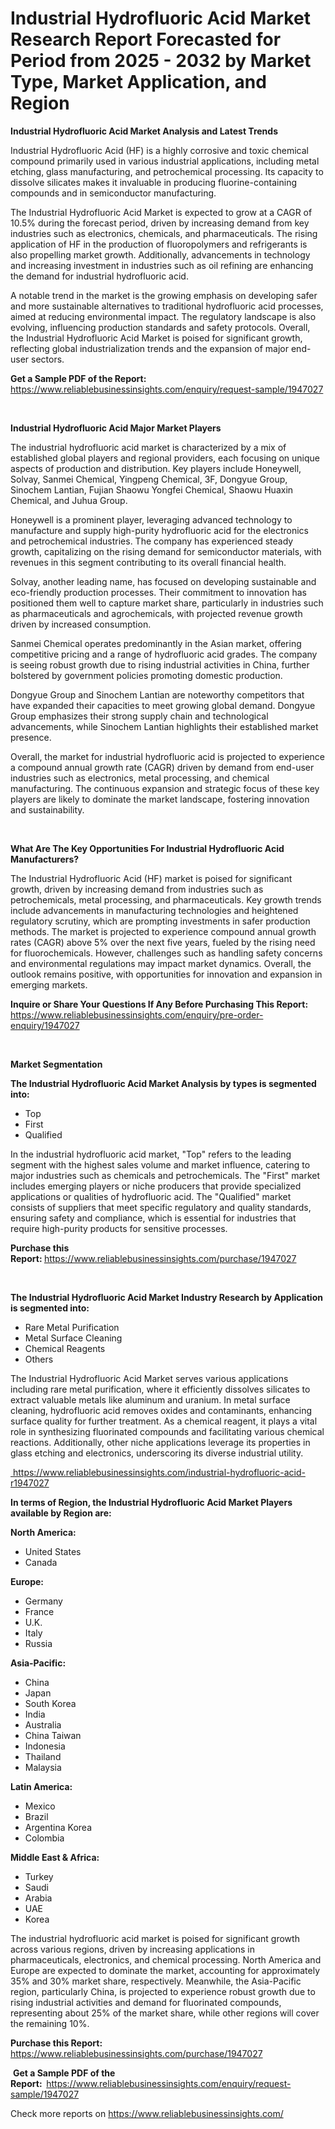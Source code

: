 <p><h1>Industrial Hydrofluoric Acid Market Research Report Forecasted for Period from 2025 -  2032 by Market Type, Market Application, and Region</h1></p><p><strong>Industrial Hydrofluoric Acid Market Analysis and Latest Trends</strong></p>
<p><p>Industrial Hydrofluoric Acid (HF) is a highly corrosive and toxic chemical compound primarily used in various industrial applications, including metal etching, glass manufacturing, and petrochemical processing. Its capacity to dissolve silicates makes it invaluable in producing fluorine-containing compounds and in semiconductor manufacturing. </p><p>The Industrial Hydrofluoric Acid Market is expected to grow at a CAGR of 10.5% during the forecast period, driven by increasing demand from key industries such as electronics, chemicals, and pharmaceuticals. The rising application of HF in the production of fluoropolymers and refrigerants is also propelling market growth. Additionally, advancements in technology and increasing investment in industries such as oil refining are enhancing the demand for industrial hydrofluoric acid.</p><p>A notable trend in the market is the growing emphasis on developing safer and more sustainable alternatives to traditional hydrofluoric acid processes, aimed at reducing environmental impact. The regulatory landscape is also evolving, influencing production standards and safety protocols. Overall, the Industrial Hydrofluoric Acid Market is poised for significant growth, reflecting global industrialization trends and the expansion of major end-user sectors.</p></p>
<p><strong>Get a Sample PDF of the Report:&nbsp;</strong> <a href="https://www.reliablebusinessinsights.com/enquiry/request-sample/1947027?utm_campaign=3384&utm_medium=2&utm_source=Github&utm_content=ia&utm_term=02042025&utm_id=industrial-hydrofluoric-acid">https://www.reliablebusinessinsights.com/enquiry/request-sample/1947027</a></p>
<p>&nbsp;</p>
<p><strong>Industrial Hydrofluoric Acid Major Market Players</strong></p>
<p><p>The industrial hydrofluoric acid market is characterized by a mix of established global players and regional providers, each focusing on unique aspects of production and distribution. Key players include Honeywell, Solvay, Sanmei Chemical, Yingpeng Chemical, 3F, Dongyue Group, Sinochem Lantian, Fujian Shaowu Yongfei Chemical, Shaowu Huaxin Chemical, and Juhua Group.</p><p>Honeywell is a prominent player, leveraging advanced technology to manufacture and supply high-purity hydrofluoric acid for the electronics and petrochemical industries. The company has experienced steady growth, capitalizing on the rising demand for semiconductor materials, with revenues in this segment contributing to its overall financial health.</p><p>Solvay, another leading name, has focused on developing sustainable and eco-friendly production processes. Their commitment to innovation has positioned them well to capture market share, particularly in industries such as pharmaceuticals and agrochemicals, with projected revenue growth driven by increased consumption.</p><p>Sanmei Chemical operates predominantly in the Asian market, offering competitive pricing and a range of hydrofluoric acid grades. The company is seeing robust growth due to rising industrial activities in China, further bolstered by government policies promoting domestic production.</p><p>Dongyue Group and Sinochem Lantian are noteworthy competitors that have expanded their capacities to meet growing global demand. Dongyue Group emphasizes their strong supply chain and technological advancements, while Sinochem Lantian highlights their established market presence.</p><p>Overall, the market for industrial hydrofluoric acid is projected to experience a compound annual growth rate (CAGR) driven by demand from end-user industries such as electronics, metal processing, and chemical manufacturing. The continuous expansion and strategic focus of these key players are likely to dominate the market landscape, fostering innovation and sustainability.</p></p>
<p>&nbsp;</p>
<p><strong>What Are The Key Opportunities For Industrial Hydrofluoric Acid Manufacturers?</strong></p>
<p><p>The Industrial Hydrofluoric Acid (HF) market is poised for significant growth, driven by increasing demand from industries such as petrochemicals, metal processing, and pharmaceuticals. Key growth trends include advancements in manufacturing technologies and heightened regulatory scrutiny, which are prompting investments in safer production methods. The market is projected to experience compound annual growth rates (CAGR) above 5% over the next five years, fueled by the rising need for fluorochemicals. However, challenges such as handling safety concerns and environmental regulations may impact market dynamics. Overall, the outlook remains positive, with opportunities for innovation and expansion in emerging markets.</p></p>
<p><strong>Inquire or Share Your Questions If Any Before Purchasing This Report:</strong> <a href="https://www.reliablebusinessinsights.com/enquiry/pre-order-enquiry/1947027?utm_campaign=3384&utm_medium=2&utm_source=Github&utm_content=ia&utm_term=02042025&utm_id=industrial-hydrofluoric-acid">https://www.reliablebusinessinsights.com/enquiry/pre-order-enquiry/1947027</a></p>
<p>&nbsp;</p>
<p><strong>Market Segmentation</strong></p>
<p><strong>The Industrial Hydrofluoric Acid Market Analysis by types is segmented into:</strong></p>
<p><ul><li>Top</li><li>First</li><li>Qualified</li></ul></p>
<p><p>In the industrial hydrofluoric acid market, "Top" refers to the leading segment with the highest sales volume and market influence, catering to major industries such as chemicals and petrochemicals. The "First" market includes emerging players or niche producers that provide specialized applications or qualities of hydrofluoric acid. The "Qualified" market consists of suppliers that meet specific regulatory and quality standards, ensuring safety and compliance, which is essential for industries that require high-purity products for sensitive processes.</p></p>
<p><strong>Purchase this Report:&nbsp;</strong><a href="https://www.reliablebusinessinsights.com/purchase/1947027?utm_campaign=3384&utm_medium=2&utm_source=Github&utm_content=ia&utm_term=02042025&utm_id=industrial-hydrofluoric-acid">https://www.reliablebusinessinsights.com/purchase/1947027</a></p>
<p>&nbsp;</p>
<p><strong>The Industrial Hydrofluoric Acid Market Industry Research by Application is segmented into:</strong></p>
<p><ul><li>Rare Metal Purification</li><li>Metal Surface Cleaning</li><li>Chemical Reagents</li><li>Others</li></ul></p>
<p><p>The Industrial Hydrofluoric Acid Market serves various applications including rare metal purification, where it efficiently dissolves silicates to extract valuable metals like aluminum and uranium. In metal surface cleaning, hydrofluoric acid removes oxides and contaminants, enhancing surface quality for further treatment. As a chemical reagent, it plays a vital role in synthesizing fluorinated compounds and facilitating various chemical reactions. Additionally, other niche applications leverage its properties in glass etching and electronics, underscoring its diverse industrial utility.</p></p>
<p><a href="https://www.reliablebusinessinsights.com/industrial-hydrofluoric-acid-r1947027?utm_campaign=3384&utm_medium=2&utm_source=Github&utm_content=ia&utm_term=02042025&utm_id=industrial-hydrofluoric-acid">&nbsp;https://www.reliablebusinessinsights.com/industrial-hydrofluoric-acid-r1947027</a></p>
<p><strong>In terms of Region, the Industrial Hydrofluoric Acid Market Players available by Region are:</strong></p>
<p>
    <p> <strong> North America: </strong>
        <ul>
            <li>United States</li>
            <li>Canada</li>
        </ul>
        </p> 
    <p> <strong> Europe: </strong>
        <ul>
            <li>Germany</li>
            <li>France</li>
            <li>U.K.</li>
            <li>Italy</li>
            <li>Russia</li>
        </ul>
        </p> 
    <p> <strong> Asia-Pacific: </strong>
        <ul>
            <li>China</li>
            <li>Japan</li>
            <li>South Korea</li>
            <li>India</li>
            <li>Australia</li>
            <li>China Taiwan</li>
            <li>Indonesia</li>
            <li>Thailand</li>
            <li>Malaysia</li>
        </ul>
        </p> 
    <p> <strong> Latin America: </strong>
        <ul>
            <li>Mexico</li>
            <li>Brazil</li>
            <li>Argentina Korea</li>
            <li>Colombia</li>
        </ul>
        </p> 
    <p> <strong> Middle East & Africa: </strong>
        <ul>
            <li>Turkey</li>
            <li>Saudi</li>
            <li>Arabia</li>
            <li>UAE</li>
            <li>Korea</li>
        </ul>
    </p>
    </p>
<p><p>The industrial hydrofluoric acid market is poised for significant growth across various regions, driven by increasing applications in pharmaceuticals, electronics, and chemical processing. North America and Europe are expected to dominate the market, accounting for approximately 35% and 30% market share, respectively. Meanwhile, the Asia-Pacific region, particularly China, is projected to experience robust growth due to rising industrial activities and demand for fluorinated compounds, representing about 25% of the market share, while other regions will cover the remaining 10%.</p></p>
<p><strong>Purchase this Report: </strong><a href="https://www.reliablebusinessinsights.com/purchase/1947027?utm_campaign=3384&utm_medium=2&utm_source=Github&utm_content=ia&utm_term=02042025&utm_id=industrial-hydrofluoric-acid">https://www.reliablebusinessinsights.com/purchase/1947027</a></p>
<p>&nbsp;<strong>Get a Sample PDF of the Report:&nbsp;&nbsp;</strong><a href="https://www.reliablebusinessinsights.com/enquiry/request-sample/1947027?utm_campaign=3384&utm_medium=2&utm_source=Github&utm_content=ia&utm_term=02042025&utm_id=industrial-hydrofluoric-acid">https://www.reliablebusinessinsights.com/enquiry/request-sample/1947027</a></p>
<p><strong></strong></p>
<p>Check more reports on <a href="https://www.reliablebusinessinsights.com/?utm_campaign=3384&utm_medium=2&utm_source=Github&utm_content=ia&utm_term=02042025&utm_id=industrial-hydrofluoric-acid">https://www.reliablebusinessinsights.com/</a></p>